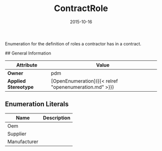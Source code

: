 ﻿---
title: ContractRole
toc: false
type: specs
date: "2015-10-16"
draft: false
specification: VEC
version: 1.1.2
documentType: "Recommendation"
elementType: Class
classes:
  - ContractRole
menu_name: vec-1.1.2
---
<p> Enumeration for the definition of roles a contractor has in a contract.      </p>
## General Information

| Attribute               | Value |
|-------------------------|-------|
| **Owner**               | pdm |
| **Applied Stereotype**  | [OpenEnumeration]({{< relref "openenumeration.md" >}})<br/>  |

## Enumeration Literals
| Name          | **Description** |
|---------------|-----------------|
| Oem |  |
| Supplier |  |
| Manufacturer |  |
